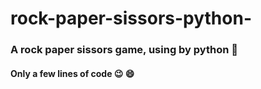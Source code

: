# rock-paper-sissors-python-

### A rock paper sissors game, using by python :snake:
#### Only a few lines of code :wink: :smile:
